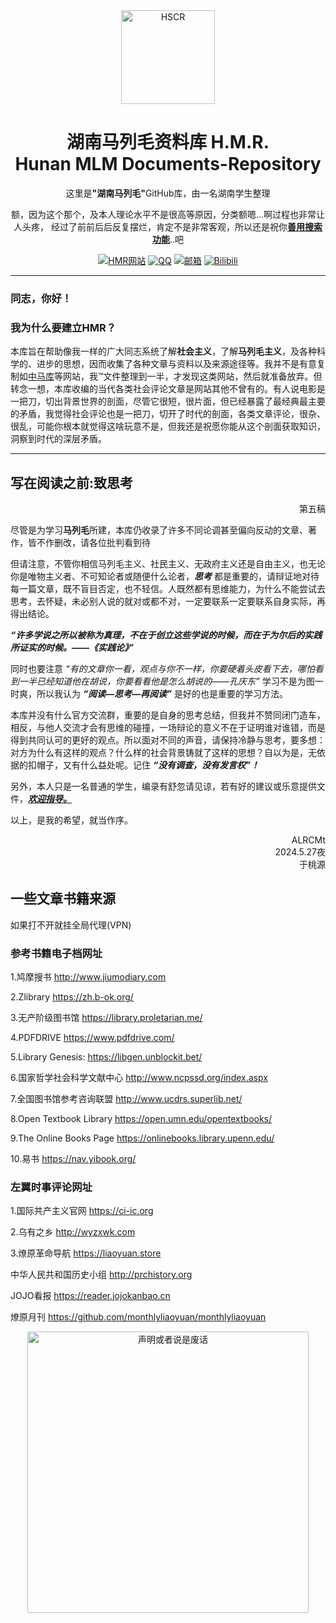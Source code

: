 <div align="CENTER">
<img src="https://img520.com/H4ehGx.png" alt="HSCR" width="150px"/>

</div>
<div align="center">
<h1 align="center">湖南马列毛资料库 H.M.R.<br />Hunan MLM Documents-Repository</h1>

<p>这里是<strong>"湖南马列毛"</strong>GitHub库，由一名湖南学生整理

额，因为这个那个，及本人理论水平不是很高等原因，分类额嗯...啊过程也非常让人头疼，
经过了前前后后反复摆烂，肯定不是非常客观，所以还是祝你<u>**善用搜索功能**</u>..吧

[![HMR网站](https://img.shields.io/badge/HMR网站-n.hmr—data.click-orange.svg)](http://n.hmr-data.click:1949)
[![QQ](https://img.shields.io/badge/QQ-ALRCMt-white.svg)](https://qm.qq.com/q/4uVkK9nRPW?personal_qrcode_source=3)
[![邮箱](https://img.shields.io/badge/邮箱-b122330417@163.com-orange.svg)](mailto:b122330417@163.com)
[![Bilibili](https://img.shields.io/badge/Bilibili-ALRC_Mt(被封)-pink.svg)](https://space.bilibili.com/483215864?spm_id_from=333.1007.0.0)

</div>
<hr />

###  同志，你好！

### 我为什么要建立HMR？
本库旨在帮助像我一样的广大同志系统了解****社会主义****，了解****马列毛主义****，及各种科学的、进步的思想，因而收集了各种文章与资料以及来源途径等。我并不是有意复制如[中马库](https://www.marxists.org)等网站，我™文件整理到一半，才发现这类网站，然后就准备放弃。但转念一想，本库收编的当代各类社会评论文章是网站其他不曾有的。有人说电影是一把刀，切出背景世界的剖面，尽管它很短，很片面，但已经暴露了最经典最主要的矛盾，我觉得社会评论也是一把刀，切开了时代的剖面，各类文章评论，很杂、很乱，可能你根本就觉得这啥玩意不是，但我还是祝愿你能从这个剖面获取知识，洞察到时代的深层矛盾。

<hr />

## 写在阅读之前:致思考

<div align="right">
<p align="right">第五稿</p>
</div>


尽管是为学习****马列毛****所建，本库仍收录了许多不同论调甚至偏向反动的文章、著作，皆不作删改，请各位批判看到待

但请注意，不管你相信马列毛主义、社民主义、无政府主义还是自由主义，也无论你是唯物主义者、不可知论者或随便什么论者，**_思考_** 都是重要的，请辩证地对待每一篇文章，既不盲目否定，也不轻信。人既然都有思维能力，为什么不能尝试去思考，去怀疑，未必别人说的就对或都不对，一定要联系一定要联系自身实际，再得出结论。

**_“许多学说之所以被称为真理，不在于创立这些学说的时候，而在于为尔后的实践所证实的时候。——《实践论》”_**

同时也要注意 _“有的文章你一看，观点与你不一样，你要硬着头皮看下去，哪怕看到一半已经知道他在胡说，你要看看他是怎么胡说的——孔庆东”_ 学习不是为图一时爽，所以我认为 **_“阅读—思考—再阅读”_** 是好的也是重要的学习方法。

本库并没有什么官方交流群，重要的是自身的思考总结，但我并不赞同闭门造车，相反，与他人交流才会有思维的碰撞，一场辩论的意义不在于证明谁对谁错，而是得到共同认可的更好的观点。所以面对不同的声音，请保持冷静与思考，要多想：对方为什么有这样的观点？什么样的社会背景铸就了这样的思想？自以为是，无依据的扣帽子，又有什么益处呢。记住 **_“没有调查，没有发言权”！_**

另外，本人只是一名普通的学生，编录有舒忽请见谅，若有好的建议或乐意提供文件，[**_欢迎指导。_**](mailto:b122330417@163.com)

以上，是我的希望，就当作序。

   <div align="right"> 
  <span align="right">ALRCMt
   <br />2024.5.27夜
   <br />于桃源</span>
   </div>




 <!-- ## 主目录 

 **为了方便阅读，我将资料整理成了五类**

 - [ **（一） 政治、经济、哲学基础**](政治、经济、哲学基础/次级目录1.md)

  主要收编有关政治、经济制度、哲学的基础知识书籍<em>(偏向于立论、抽象概念)</em>
<br />如《国家与革命》《共产主义ABC》等
    <br />~但是，一些重要著作，如《资本论》等，没有收录~(现在我发现有些人书都懒得买，又不愿自己找电子档，所以我又收录了），因为纸质书籍比电子档更能引发思考、促进理解，请尽可能阅读纸质书
****

- **（二） 史论、批判、历史记录等**

   主要收编一些较为著名的史论、批判、思考<em>(偏向于驳论、具体)</em>，以及讲话、建议、评论等历史文件，分成中国与世界两个部分
<br />如《巨人的背影》《共和国的历程》等
<br />注意，我将一些篇幅较小的当代史论放在了 **第（三）类**
****
  
- **（三） 当代时评、调查总结等**

   主要收编一些<u>当代</u><em>(2001年之后)</em>对时事的评论、调查研究、宣传及对史事的总结等，分成中国与世界两个部分
<br />如《星火手册》《中国社会调查研究 第一期》等
****

- **（四） 合集、传记、回忆录等**

     主要收编一些人物的文章合集、传记以及各种回忆录、文学作品等，分成中国与世界两个部分
<br />如《毛泽东选集 1-8合订版》《邱会作回忆录》等</p>
****

- **（五） 数据资料、词汇解释等**

   主要收编了经济政治数据、年代时间线及各种词汇的解释，分成中国、苏联（俄罗斯）、世界三个部分
<br />如《新中国七十年统计数据分析》《哲学小辞典》等
****
 
- **（六） 杂乱文件**

   主要收编了：
<br />1.各种视频、音频、图像等文件，如《审判江青》 
<br />2.一些意义不明、不知其然的文字
****

-->
 ## 一些文章书籍来源
  如果打不开就挂全局代理(VPN)
### 参考书籍电子档网址

  1.鸠摩搜书
http://www.jiumodiary.com


  2.Zlibrary
https://zh.b-ok.org/


  3.无产阶级图书馆
https://library.proletarian.me/


  4.PDFDRIVE
https://www.pdfdrive.com/ 


  5.Library Genesis:
https://libgen.unblockit.bet/


  6.国家哲学社会科学文献中心
http://www.ncpssd.org/index.aspx


  7.全国图书馆参考咨询联盟
http://www.ucdrs.superlib.net/ 


  8.Open Textbook Library
https://open.umn.edu/opentextbooks/ 


  9.The Online Books Page
https://onlinebooks.library.upenn.edu/ 


  10.易书
https://nav.yibook.org/ 

### 左翼时事评论网址

  1.国际共产主义官网
https://ci-ic.org

  2.乌有之乡
http://wyzxwk.com

  3.燎原革命导航
https://liaoyuan.store

  中华人民共和国历史小组 
http://prchistory.org

  JOJO看报 
https://reader.jojokanbao.cn

  燎原月刊 
https://github.com/monthlyliaoyuan/monthlyliaoyuan




<div align="CENTER">
<img src="https://github.com/ALRCMt/Hunan-CommunistStudy-Repositories/assets/140961960/5d89dc19-7d07-48f7-b2b6-dbe2eeffb62b" alt="声明或者说是废话" width="450px"/>
</div>




